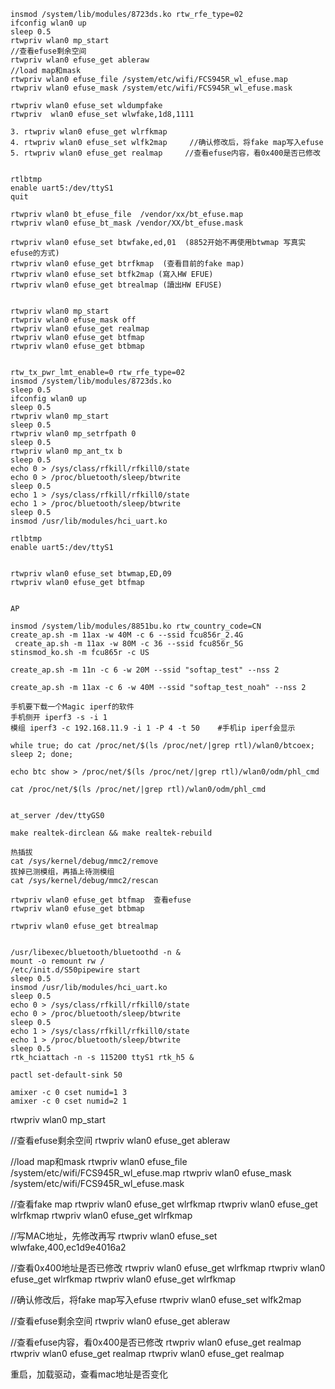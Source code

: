 ```
insmod /system/lib/modules/8723ds.ko rtw_rfe_type=02
ifconfig wlan0 up
sleep 0.5
rtwpriv wlan0 mp_start 
//查看efuse剩余空间
rtwpriv wlan0 efuse_get ableraw
//load map和mask
rtwpriv wlan0 efuse_file /system/etc/wifi/FCS945R_wl_efuse.map
rtwpriv wlan0 efuse_mask /system/etc/wifi/FCS945R_wl_efuse.mask

rtwpriv wlan0 efuse_set wldumpfake
rtwpriv  wlan0 efuse_set wlwfake,1d8,1111 

3. rtwpriv wlan0 efuse_get wlrfkmap  
4. rtwpriv wlan0 efuse_set wlfk2map     //确认修改后，将fake map写入efuse
5. rtwpriv wlan0 efuse_get realmap     //查看efuse内容，看0x400是否已修改


rtlbtmp 
enable uart5:/dev/ttyS1
quit

rtwpriv wlan0 bt_efuse_file  /vendor/xx/bt_efuse.map
rtwpriv wlan0 efuse_bt_mask /vendor/XX/bt_efuse.mask

rtwpriv wlan0 efuse_set btwfake,ed,01  (8852开始不再使用btwmap 写真实efuse的方式)
rtwpriv wlan0 efuse_get btrfkmap  (查看目前的fake map)
rtwpriv wlan0 efuse_set btfk2map (寫入HW EFUE)
rtwpriv wlan0 efuse_get btrealmap (讀出HW EFUSE)


rtwpriv wlan0 mp_start
rtwpriv wlan0 efuse_mask off
rtwpriv wlan0 efuse_get realmap
rtwpriv wlan0 efuse_get btfmap
rtwpriv wlan0 efuse_get btbmap


rtw_tx_pwr_lmt_enable=0 rtw_rfe_type=02
insmod /system/lib/modules/8723ds.ko 
sleep 0.5
ifconfig wlan0 up
sleep 0.5
rtwpriv wlan0 mp_start     
sleep 0.5
rtwpriv wlan0 mp_setrfpath 0          
sleep 0.5
rtwpriv wlan0 mp_ant_tx b            
sleep 0.5
echo 0 > /sys/class/rfkill/rfkill0/state
echo 0 > /proc/bluetooth/sleep/btwrite
sleep 0.5
echo 1 > /sys/class/rfkill/rfkill0/state
echo 1 > /proc/bluetooth/sleep/btwrite
sleep 0.5
insmod /usr/lib/modules/hci_uart.ko

rtlbtmp 
enable uart5:/dev/ttyS1


rtwpriv wlan0 efuse_set btwmap,ED,09
rtwpriv wlan0 efuse_get btfmap


AP 

insmod /system/lib/modules/8851bu.ko rtw_country_code=CN
create_ap.sh -m 11ax -w 40M -c 6 --ssid fcu856r_2.4G
 create_ap.sh -m 11ax -w 80M -c 36 --ssid fcu856r_5G
stinsmod_ko.sh -m fcu865r -c US

create_ap.sh -m 11n -c 6 -w 20M --ssid "softap_test" --nss 2

create_ap.sh -m 11ax -c 6 -w 40M --ssid "softap_test_noah" --nss 2

手机要下载一个Magic iperf的软件
手机侧开 iperf3 -s -i 1
模组 iperf3 -c 192.168.11.9 -i 1 -P 4 -t 50    #手机ip iperf会显示

while true; do cat /proc/net/$(ls /proc/net/|grep rtl)/wlan0/btcoex; sleep 2; done;

echo btc show > /proc/net/$(ls /proc/net/|grep rtl)/wlan0/odm/phl_cmd

cat /proc/net/$(ls /proc/net/|grep rtl)/wlan0/odm/phl_cmd


at_server /dev/ttyGS0

make realtek-dirclean && make realtek-rebuild

热插拔
cat /sys/kernel/debug/mmc2/remove
拔掉已测模组，再插上待测模组
cat /sys/kernel/debug/mmc2/rescan

rtwpriv wlan0 efuse_get btfmap  查看efuse
rtwpriv wlan0 efuse_get btbmap

rtwpriv wlan0 efuse_get btrealmap


/usr/libexec/bluetooth/bluetoothd -n &
mount -o remount rw /
/etc/init.d/S50pipewire start
sleep 0.5
insmod /usr/lib/modules/hci_uart.ko
sleep 0.5
echo 0 > /sys/class/rfkill/rfkill0/state
echo 0 > /proc/bluetooth/sleep/btwrite
sleep 0.5
echo 1 > /sys/class/rfkill/rfkill0/state
echo 1 > /proc/bluetooth/sleep/btwrite
sleep 0.5
rtk_hciattach -n -s 115200 ttyS1 rtk_h5 &

pactl set-default-sink 50

amixer -c 0 cset numid=1 3
amixer -c 0 cset numid=2 1
```





rtwpriv wlan0 mp_start

//查看efuse剩余空间
rtwpriv wlan0 efuse_get ableraw

//load map和mask
rtwpriv wlan0 efuse_file /system/etc/wifi/FCS945R_wl_efuse.map
rtwpriv wlan0 efuse_mask /system/etc/wifi/FCS945R_wl_efuse.mask

//查看fake map
rtwpriv wlan0 efuse_get wlrfkmap
rtwpriv wlan0 efuse_get wlrfkmap
rtwpriv wlan0 efuse_get wlrfkmap

//写MAC地址，先修改再写
rtwpriv wlan0 efuse_set wlwfake,400,ec1d9e4016a2

//查看0x400地址是否已修改
rtwpriv wlan0 efuse_get wlrfkmap
rtwpriv wlan0 efuse_get wlrfkmap
rtwpriv wlan0 efuse_get wlrfkmap

//确认修改后，将fake map写入efuse
rtwpriv wlan0 efuse_set wlfk2map  

//查看efuse剩余空间
rtwpriv wlan0 efuse_get ableraw

//查看efuse内容，看0x400是否已修改
rtwpriv wlan0 efuse_get realmap
rtwpriv wlan0 efuse_get realmap
rtwpriv wlan0 efuse_get realmap

重启，加载驱动，查看mac地址是否变化